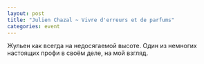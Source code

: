 ```yaml
---
layout: post
title: "Julien Chazal ~ Vivre d'erreurs et de parfums"
categories: event
---
```

Жульен как всегда на недосягаемой высоте. Один из немногих настоящих профи в своём деле, на мой взгляд.

